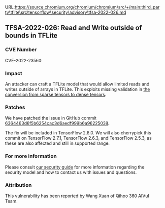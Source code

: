 URL:https://source.chromium.org/chromium/chromium/src/+/main:third_party\tflite\src\tensorflow\security\advisory\tfsa-2022-026.md
## TFSA-2022-026: Read and Write outside of bounds in TFLite

### CVE Number
CVE-2022-23560

### Impact
An attacker can craft a TFLite model that would allow limited reads and writes outside of arrays in TFLite. This exploits missing validation in [the conversion from sparse tensors to dense tensors](https://github.com/tensorflow/tensorflow/blob/ca6f96b62ad84207fbec580404eaa7dd7403a550/tensorflow/lite/kernels/internal/utils/sparsity_format_converter.cc#L252-L293).

### Patches
We have patched the issue in GitHub commit [6364463d6f5b6254cac3d6aedf999b6a96225038](https://github.com/tensorflow/tensorflow/commit/6364463d6f5b6254cac3d6aedf999b6a96225038).

The fix will be included in TensorFlow 2.8.0. We will also cherrypick this commit on TensorFlow 2.7.1, TensorFlow 2.6.3, and TensorFlow 2.5.3, as these are also affected and still in supported range.

### For more information
Please consult [our security guide](https://github.com/tensorflow/tensorflow/blob/master/SECURITY.md) for more information regarding the security model and how to contact us with issues and questions.

### Attribution
This vulnerability has been reported by Wang Xuan of Qihoo 360 AIVul Team.
